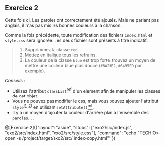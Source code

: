 ## Exercice 2

Cette fois ci, Les paroles ont correctement été ajoutés. Mais ne parlant pas anglais, il n'as pas mis les bonnes couleurs à la chanson.

Comme la fois précédente, toute modification des fichiers `index.html` et `style.css` sera ignorée. Les deux fichier sont présents à titre indicatif.

> 1. Supprimmez la classe `red`.
> 2. Mettez en italique tous les refrains.
> 3. La couleur de la classe `blue` est trop forte, trouvez un moyen de mettre une couleur blue plus douce (`#8A2BE2`, `#6495ED` par exemple).

*Conseils :*

- Utilisez l'attribut `classList`[<sup>ref</sup>](https://developer.mozilla.org/fr/docs/Web/API/Element/classList) d'un element afin de manipuler les classes de cet objet.
- Vous ne pouvez pas modifier le css, mais vous pouvez ajouter l'attribut `style`<sup>[[1](https://developer.mozilla.org/fr/docs/Web/HTML/Attributs_universels/style), [2](https://developer.mozilla.org/fr/docs/Web/API/HTMLElement/style)]</sup> en utilisant `setAttribute()`[<sup>ref</sup>](https://developer.mozilla.org/fr/docs/Web/API/Element/setAttribute).
- Il y a un moyen d'ajouter la couleur d'arrière plan à l'ensemble des `paroles`... .

@[Exercice 2]({"layout": "aside", "stubs": ["exo2/src/index.js", "exo2/src/index.html", "exo2/src/style.css"], "command": "echo \"TECHIO> open -s /project/target/exo2/src/ index-copy.html\"" })
